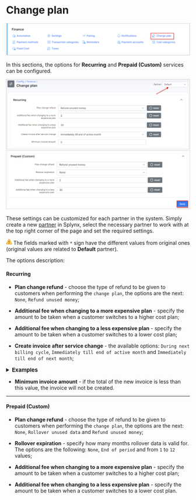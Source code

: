Change plan
===============

![](icon.png)

In this sections, the options for **Recurring** and **Prepaid (Custom)** services can be configured.

![](change_plan_settings.png)
![](change_plan_settings2.png)

These settings can be customized for each partner in the system. Simply create a new [partner](administration/main/partners/partners.md) in Splynx, select the necessary partner to work with at the top right corner of the page and set the required settings.

<icon class="image-icon">![image](warning.png)</icon> The fields marked with `*` sign have the different values from original ones (original values are related to **Default** partner).


The options description:

#### Recurring

* **Plan change refund** - choose the type of refund to be given to customers when performing the `change plan`, the options are the next: `None`, `Refund unused money`;

* **Additional fee when changing to a more expensive plan** - specify the amount to be taken when a customer switches to a higher cost plan;

* **Additional fee when changing to a less expensive plan** - specify the amount to be taken when a customer switches to a lower cost plan;

* **Create invoice after service change** - the available options: `During next billing cycle`, `Immediately till end of active month` and `Immediately till end of next month`;

<details style="font-size: 15px; margin-bottom: 5px;">
<summary><b>Examples</b></summary>
<div markdown="1">

* **During next billing cycle** - This means that the invoice will be generated on the billing day as usual.
* **Immediately till end of active month** - The invoice will be generated at the end of the current (active) month. For example, if we change the service on 07-09-2023, the system will automatically generate an invoice for the period from 07-09-2023 to 30-09-2023.
* **Immediately till end of next month** - The invoice for the new service will be generated immediately from today +30 days.

</div>
</details>

* **Minimum invoice amount** - if the total of the new invoice is less than this value, the invoice will not be created.

******************************************************************

#### Prepaid (Custom)


* **Plan change refund** - choose the type of refund to be given to customers when performing the `change plan`, the options are the next: `None`, `Rollover unused data` and `Refund unused money`;

* **Rollover expiration** - specify how many months rollover data is valid for. The options are the following: `None`, `End of period` and from `1` to `12` values;

* **Additional fee when changing to a more expensive plan** - specify the amount to be taken when a customer switches to a higher cost plan;

* **Additional fee when changing to a less expensive plan** - specify the amount to be taken when a customer switches to a lower cost plan.



